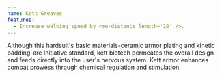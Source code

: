 ```yaml
---
name: Kett Greaves
features:
  - Increase walking speed by <me-distance length='10' />.
---
```

Although this hardsuit's basic materials-ceramic armor plating and kinetic padding-are Initiative standard, kett biotech permeates the overall design and feeds directly into the user's nervous system. Kett armor enhances combat prowess through chemical regulation and stimulation.